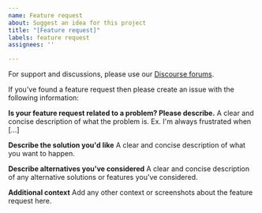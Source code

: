 ```yaml
---
name: Feature request
about: Suggest an idea for this project
title: "[Feature request]"
labels: feature request
assignees: ''

---
```


For support and discussions, please use our [Discourse forums](https://github.com/PaddlePaddle/DeepSpeech/discussions).

If you've found a feature request then please create an issue with the following information:

**Is your feature request related to a problem? Please describe.**
A clear and concise description of what the problem is. Ex. I'm always frustrated when [...]

**Describe the solution you'd like**
A clear and concise description of what you want to happen.

**Describe alternatives you've considered**
A clear and concise description of any alternative solutions or features you've considered.

**Additional context**
Add any other context or screenshots about the feature request here.
